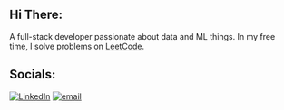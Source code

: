 ## Hi There:
A full-stack developer passionate about data and ML things. In my free time, I solve problems on [LeetCode](https://leetcode.com/u/romeomanoela).


## Socials:
[![LinkedIn](https://img.shields.io/badge/LinkedIn-%230077B5.svg?logo=linkedin&logoColor=white)](https://linkedin.com/in/romeo-manoela18) [![email](https://img.shields.io/badge/Email-D14836?logo=gmail&logoColor=white)](mailto:romeomanoela18@gmail.com) 
